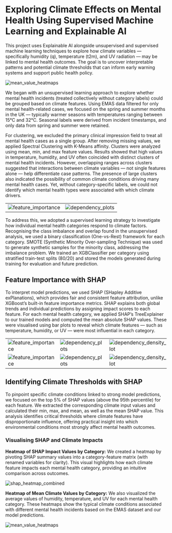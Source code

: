 # Exploring Climate Effects on Mental Health Using Supervised Machine Learning and Explainable AI
This project uses Explainable AI alongside unsupervised and supervised machine learning techniques to explore how climate variables — specifically humidity (q), temperature (t2m), and UV radiation — may be linked to mental health outcomes. The goal is to uncover interpretable patterns and potential climate thresholds that can inform early warning systems and support public health policy.

![mean_value_heatmaps](https://github.com/user-attachments/assets/fac259ba-8c1e-4fdd-b268-ea404f703477)

We began with an unsupervised learning approach to explore whether mental health incidents (treated collectively without category labels) could be grouped based on climate features. Using EMAS data filtered for only mental health-related cases, we focused on the spring and summer months in the UK — typically warmer seasons with temperatures ranging between 15°C and 32°C. Seasonal labels were derived from incident timestamps, and only data from spring and summer were retained. 

For clustering, we excluded the primary clinical impression field to treat all mental health cases as a single group. After removing missing values, we applied Spectral Clustering with K-Means affinity. Clusters were analyzed using mean, min, and max feature values. Results showed that high values in temperature, humidity, and UV often coincided with distinct clusters of mental health incidents. However, overlapping ranges across clusters suggested that interactions between climate variables — not single features alone — help differentiate case patterns. The presence of large clusters also indicated the possibility of common climate conditions driving many mental health cases. Yet, without category-specific labels, we could not identify which mental health types were associated with which climate drivers.

<table>
  <tr>
    <td><img src="https://github.com/user-attachments/assets/b888cdec-c6ce-4025-93f6-259d50b40c35" alt="feature_importance"></td>
    <td><img src="https://github.com/user-attachments/assets/b45b4f6f-745d-4f51-aadf-0ed12806dc3f" alt="dependency_plots"></td>
  </tr>
</table>


To address this, we adopted a supervised learning strategy to investigate how individual mental health categories respond to climate factors. Recognising the class imbalance and overlap found in the unsupervised analysis, we used a binary classification (One-vs-Rest) framework for each category. SMOTE (Synthetic Minority Over-sampling Technique) was used to generate synthetic samples for the minority class, addressing the imbalance problem. We trained an XGBClassifier per category using stratified train-test splits (80/20) and stored the models generated during training for evaluation and future prediction.

## Feature Importance with SHAP
To interpret model predictions, we used SHAP (SHapley Additive exPlanations), which provides fair and consistent feature attribution, unlike XGBoost’s built-in feature importance metrics. SHAP explains both global trends and individual predictions by assigning impact scores to each feature. For each mental health category, we applied SHAP’s TreeExplainer to our trained models and computed the mean absolute SHAP values. These were visualised using bar plots to reveal which climate features — such as temperature, humidity, or UV — were most influential in each category.

<table>
  <tr>
    <td><img src="https://github.com/user-attachments/assets/8a304519-5ced-4d6a-82fc-e76a1f7544da" alt="feature_importance"></td>
    <td><img src="https://github.com/user-attachments/assets/8db2bcdf-a4b8-4907-a2ee-f2826e5636b7" alt="dependency_plots"></td>
    <td><img src="https://github.com/user-attachments/assets/9f511cac-a2d8-4fb4-9fb4-f74f907eb4c9" alt="dependency_density_plot"></td>
  </tr>
  <tr>
    <td><img src="https://github.com/user-attachments/assets/6dfd7e80-cf91-4865-a777-a3f9d74cfdf8" alt="feature_importance"></td>
    <td><img src="https://github.com/user-attachments/assets/a854e8b7-ab58-42bc-85f9-630f31a28075" alt="dependency_plots"></td>
    <td><img src="https://github.com/user-attachments/assets/57f49bbb-567c-484b-ae75-506f93875a17" alt="dependency_density_plot"></td>
  </tr>
</table>

## Identifying Climate Thresholds with SHAP
To pinpoint specific climate conditions linked to strong model predictions, we focused on the top 5% of SHAP values (above the 95th percentile) for each feature. We extracted the corresponding climate input values and calculated their min, max, and mean, as well as the mean SHAP value. This analysis identifies critical thresholds where climate features have disproportionate influence, offering practical insight into which environmental conditions most strongly affect mental health outcomes.

### Visualising SHAP and Climate Impacts
**Heatmap of SHAP Impact Values by Category:** We created a heatmap by pivoting SHAP summary values into a category-feature matrix (with renamed variables for clarity). This visual highlights how each climate feature impacts each mental health category, providing an intuitive comparison across outcomes.

![shap_heatmap_combined](https://github.com/user-attachments/assets/0eeb2c41-f50f-4767-be84-7f161061ed81)

**Heatmap of Mean Climate Values by Category:** We also visualized the average values of humidity, temperature, and UV for each mental health category. These heatmaps show the typical climate conditions associated with different mental health incidents based on the EMAS dataset and our model predictions.

![mean_value_heatmaps](https://github.com/user-attachments/assets/9c270d1e-df8b-47d8-a1cf-8f8722da90cd)
